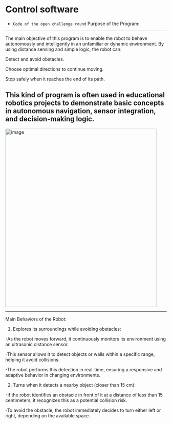 Control software
====

* `Code of the open challenge round`
Purpose of the Program:
---
The main objective of this program is to enable the robot to behave autonomously and intelligently in an unfamiliar or dynamic environment. By using distance sensing and simple logic, the robot can:

Detect and avoid obstacles.

Choose optimal directions to continue moving.

Stop safely when it reaches the end of its path.

This kind of program is often used in educational robotics projects to demonstrate basic concepts in autonomous navigation, sensor integration, and decision-making logic.
---
<img width="472" height="557" alt="image" src="https://github.com/user-attachments/assets/b06a27ef-0819-404b-901f-0e8c1fd3d1e1" />

---
Main Behaviors of the Robot:

1. Explores its surroundings while avoiding obstacles:

-As the robot moves forward, it continuously monitors its environment using an ultrasonic distance sensor.

-This sensor allows it to detect objects or walls within a specific range, helping it avoid collisions.

-The robot performs this detection in real-time, ensuring a responsive and adaptive behavior in changing environments.

2. Turns when it detects a nearby object (closer than 15 cm):

-If the robot identifies an obstacle in front of it at a distance of less than 15 centimeters, it recognizes this as a potential collision risk.

-To avoid the obstacle, the robot immediately decides to turn either left or right, depending on the available space.








